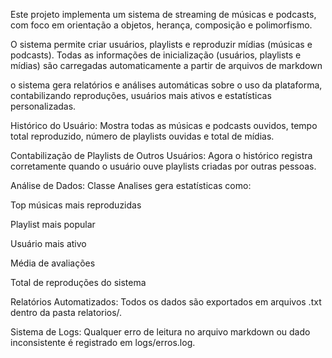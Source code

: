 Este projeto implementa um sistema de streaming de músicas e podcasts, com foco em orientação a objetos, herança, composição e polimorfismo.

O sistema permite criar usuários, playlists e reproduzir mídias (músicas e podcasts).
Todas as informações de inicialização (usuários, playlists e mídias) são carregadas automaticamente a partir de arquivos de markdown

o sistema gera relatórios e análises automáticas sobre o uso da plataforma, contabilizando reproduções, usuários mais ativos e estatísticas personalizadas.

Histórico do Usuário:
Mostra todas as músicas e podcasts ouvidos, tempo total reproduzido, número de playlists ouvidas e total de mídias.

Contabilização de Playlists de Outros Usuários:
Agora o histórico registra corretamente quando o usuário ouve playlists criadas por outras pessoas.

Análise de Dados:
Classe Analises gera estatísticas como:

Top músicas mais reproduzidas

Playlist mais popular

Usuário mais ativo

Média de avaliações

Total de reproduções do sistema

Relatórios Automatizados:
Todos os dados são exportados em arquivos .txt dentro da pasta relatorios/.

Sistema de Logs:
Qualquer erro de leitura no arquivo markdown ou dado inconsistente é registrado em logs/erros.log.
